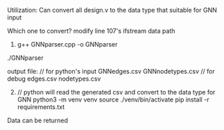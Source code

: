 Utilization:
Can convert all design.v to the data type that suitable for GNN input

Which one to convert? modify line 107's ifstream data path

1.  g++ GNNparser.cpp -o GNNparser

./GNNparser

output file:
// for python's input
GNNedges.csv
GNNnodetypes.csv
// for debug
edges.csv
nodetypes.csv

2.  // python will read the generated csv and convert to the data type for GNN
    python3 -m venv venv
    source ./venv/bin/activate
    pip install -r requirements.txt

Data can be returned
